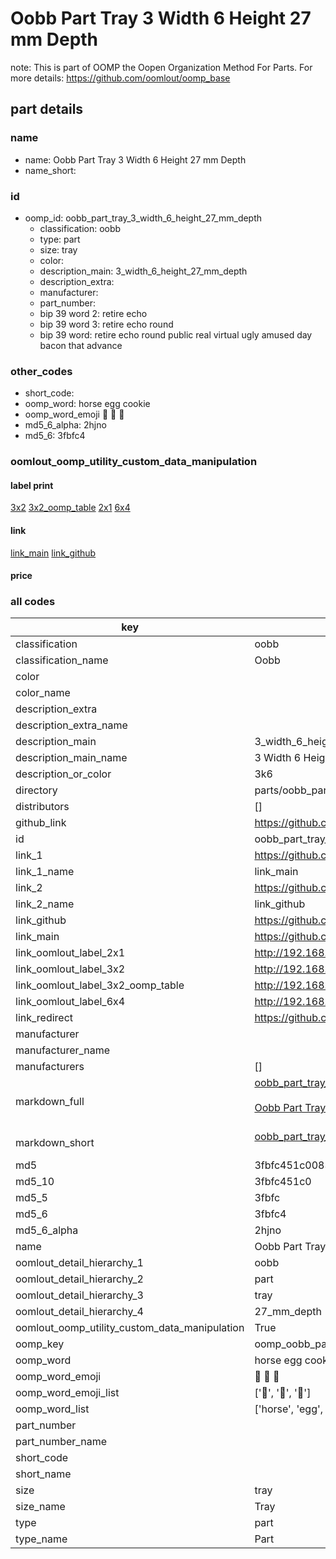 # Oobb Part Tray 3 Width 6 Height 27 mm Depth  

note: This is part of OOMP the Oopen Organization Method For Parts. For more details: https://github.com/oomlout/oomp_base

##  part details
  







### name
* name: Oobb Part Tray 3 Width 6 Height 27 mm Depth
* name_short: 
### id
* oomp_id: oobb_part_tray_3_width_6_height_27_mm_depth
  * classification: oobb
  * type: part
  * size: tray
  * color: 
  * description_main: 3_width_6_height_27_mm_depth
  * description_extra: 
  * manufacturer: 
  * part_number: 
  * bip 39 word 2: retire echo
  * bip 39 word 3: retire echo round
  * bip 39 word: retire echo round public real virtual ugly amused day bacon that advance

### other_codes
* short_code: 
* oomp_word: horse egg cookie
* oomp_word_emoji :horse: :egg: :cookie:
* md5_6_alpha: 2hjno
* md5_6: 3fbfc4






### oomlout_oomp_utility_custom_data_manipulation
#### label print
[3x2](http://192.168.1.245:1112/?label=oomp%202hjno)
[3x2_oomp_table](http://192.168.1.108:1112/?label=oomp%202hjno)
[2x1](http://192.168.1.242:1112/?label=oomp%202hjno)
[6x4](http://192.168.1.55:1112/?label=oomp%202hjno)    

#### link

[link_main](https://github.com/oomlout/oomlout_oomp_version_1_messy/tree/main/parts/oobb_part_tray_3_width_6_height_27_mm_depth) [link_github](https://github.com/oomlout/oomlout_oomp_version_1_messy/tree/main/parts/oobb_part_tray_3_width_6_height_27_mm_depth)                             

#### price







### all codes 
| key | value |  
| --- | --- |  
| classification | oobb |  
| classification_name | Oobb |  
| color |  |  
| color_name |  |  
| description_extra |  |  
| description_extra_name |  |  
| description_main | 3_width_6_height_27_mm_depth |  
| description_main_name | 3 Width 6 Height 27 mm Depth |  
| description_or_color | 3k6 |  
| directory | parts/oobb_part_tray_3_width_6_height_27_mm_depth |  
| distributors | [] |  
| github_link | https://github.com/oomlout/oomlout_oomp_part_src/tree/main/parts/oobb_part_tray_3_width_6_height_27_mm_depth |  
| id | oobb_part_tray_3_width_6_height_27_mm_depth |  
| link_1 | https://github.com/oomlout/oomlout_oomp_version_1_messy/tree/main/parts/oobb_part_tray_3_width_6_height_27_mm_depth |  
| link_1_name | link_main |  
| link_2 | https://github.com/oomlout/oomlout_oomp_version_1_messy/tree/main/parts/oobb_part_tray_3_width_6_height_27_mm_depth |  
| link_2_name | link_github |  
| link_github | https://github.com/oomlout/oomlout_oomp_version_1_messy/tree/main/parts/oobb_part_tray_3_width_6_height_27_mm_depth |  
| link_main | https://github.com/oomlout/oomlout_oomp_version_1_messy/tree/main/parts/oobb_part_tray_3_width_6_height_27_mm_depth |  
| link_oomlout_label_2x1 | http://192.168.1.242:1112/?label=oomp%202hjno |  
| link_oomlout_label_3x2 | http://192.168.1.245:1112/?label=oomp%202hjno |  
| link_oomlout_label_3x2_oomp_table | http://192.168.1.108:1112/?label=oomp%202hjno |  
| link_oomlout_label_6x4 | http://192.168.1.55:1112/?label=oomp%202hjno |  
| link_redirect | https://github.com/oomlout/oomlout_oomp_version_1_messy/tree/main/parts/oobb_part_tray_3_width_6_height_27_mm_depth |  
| manufacturer |  |  
| manufacturer_name |  |  
| manufacturers | [] |  
| markdown_full | [oobb_part_tray_3_width_6_height_27_mm_depth](none)<br>[](none)<br>[Oobb Part Tray 3 Width 6 Height 27 Mm Depth](none)<br><br> |  
| markdown_short | [oobb_part_tray_3_width_6_height_27_mm_depth](none)<br><br> |  
| md5 | 3fbfc451c0083d83d1d97ad178d17dbf |  
| md5_10 | 3fbfc451c0 |  
| md5_5 | 3fbfc |  
| md5_6 | 3fbfc4 |  
| md5_6_alpha | 2hjno |  
| name | Oobb Part Tray 3 Width 6 Height 27 mm Depth |  
| oomlout_detail_hierarchy_1 | oobb |  
| oomlout_detail_hierarchy_2 | part |  
| oomlout_detail_hierarchy_3 | tray |  
| oomlout_detail_hierarchy_4 | 27_mm_depth |  
| oomlout_oomp_utility_custom_data_manipulation | True |  
| oomp_key | oomp_oobb_part_tray_3_width_6_height_27_mm_depth |  
| oomp_word | horse egg cookie |  
| oomp_word_emoji | :horse: :egg: :cookie: |  
| oomp_word_emoji_list | [':horse:', ':egg:', ':cookie:'] |  
| oomp_word_list | ['horse', 'egg', 'cookie'] |  
| part_number |  |  
| part_number_name |  |  
| short_code |  |  
| short_name |  |  
| size | tray |  
| size_name | Tray |  
| type | part |  
| type_name | Part |  
